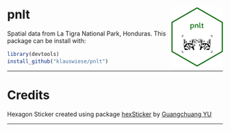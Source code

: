 
# pnlt <img src="inst/figures/pnlt.png" align="right" width="120"/>

Spatial data from La Tigra National Park, Honduras. This package can be install with:

```r
library(devtools)
install_github("klauswiese/pnlt")
```

***
# Credits
Hexagon Sticker created using package [hexSticker](https://github.com/GuangchuangYu/hexSticker) by [Guangchuang YU](https://yulab-smu.top)

***
